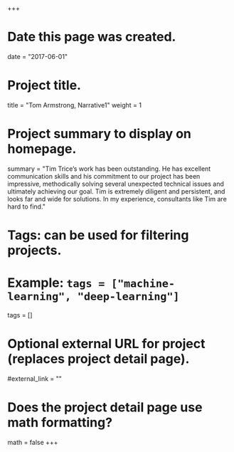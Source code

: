 +++
# Date this page was created.
date = "2017-06-01"

# Project title.
title = "Tom Armstrong, Narrative1"
weight = 1

# Project summary to display on homepage.
summary = "Tim Trice’s work has been outstanding. He has excellent communication skills and his commitment to our project has been impressive, methodically solving several unexpected technical issues and ultimately achieving our goal. Tim is extremely diligent and persistent, and looks far and wide for solutions. In my experience, consultants like Tim are hard to find."

# Tags: can be used for filtering projects.
# Example: `tags = ["machine-learning", "deep-learning"]`
tags = []

# Optional external URL for project (replaces project detail page).
#external_link = ""

# Does the project detail page use math formatting?
math = false
+++
